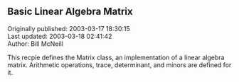 ## Basic Linear Algebra Matrix  
Originally published: 2003-03-17 18:30:15  
Last updated: 2003-03-18 02:41:42  
Author: Bill McNeill  
  
This recpie defines the Matrix class, an implementation of a linear algebra matrix.  Arithmetic operations, trace, determinant, and minors are defined for it.